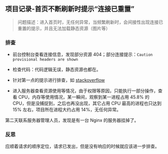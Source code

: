 ## 项目记录-首页不断刷新时提示“连接已重置”

> 问题描述：进入首页时，无任何异常，当频繁刷新时，会间接性出现连接已重置的提示，并且无法加载静态资源（图片等）

### 排查

- 前台控制台查看连接信息，发现部分资源 404；部分连接提示：`Caution provisional headers are shown`

- 检查代码：代码逻辑无误，静态资源也都在。

- 针对第一点的提示进行排查，如 [stackoverflow](https://stackoverflow.com/questions/21177387/caution-provisional-headers-are-shown-in-chrome-debugger)

- 进入服务器查看资源使用等情况，由于权限等原因，只能执行一部分操作，查看 CPU，内存等使用情况，某一瞬间，观察到某一进程占用 45.8% 的 CPU，但是没捕捉到，之后也再没出现，其它占用 CPU 最高的进程也只达到 15% 左右，项目所在进程大约占用 14%，无任何异常。

第二天联系服务器管理人员，发现是有一台 Nginx 的服务器挂掉了。



### 反思

应顺着请求的顺序定位，请求已发出，但是没有响应的时候就应该进一步排查。